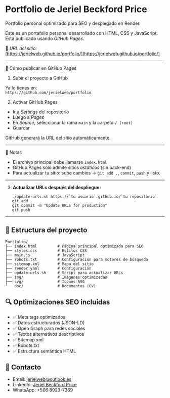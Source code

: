 # Portfolio de Jeriel Beckford Price

Portfolio personal optimizado para SEO y desplegado en Render.

Este es un portafolio personal desarrollado con HTML, CSS y JavaScript. Está publicado usando *GitHub Pages*.

🔗 *URL del sitio:*  
[https://jerielweb.github.io/portfolio/](https://jerielweb.github.io/portfolio/)

---

🚀 Cómo publicar en GitHub Pages

1. Subir el proyecto a GitHub

Ya lo tienes en:  
`https://github.com/jerielweb/portfolio`

2. Activar GitHub Pages

- Ir a *Settings* del repositorio
- Luego a *Pages*
- En *Source*, seleccionar la rama `main` y la carpeta `/ (root)`
- Guardar

GitHub generará la URL del sitio automáticamente.

---

📝 Notas

- El archivo principal debe llamarse `index.html`
- GitHub Pages solo admite sitios *estáticos* (sin back-end)
- Para actualizar tu sitio: sube cambios → `git add .`, `commit`, `push` y listo.

---
3. **Actualizar URLs después del despliegue:**

```
   ./update-urls.sh https://`tu usuario`.github.io/`tu repositorio`
   git add .
   git commit -m "Update URLs for production"
   git push

```
---
## 📁 Estructura del proyecto

```
Portfolio/
├── index.html         # Página principal optimizada para SEO
├── styles.css         # Estilos CSS
├── main.js            # JavaScript
├── robots.txt         # Configuración para motores de búsqueda
├── sitemap.xml        # Mapa del sitio
├── render.yaml        # Configuración
├── update-urls.sh     # Script para actualizar URLs
├── img/               # Imágenes optimizadas
├── svg/               # Iconos SVG
└── doc/               # Documentos (CV)
```

## 🔍 Optimizaciones SEO incluidas

- ✅ Meta tags optimizados
- ✅ Datos estructurados (JSON-LD)
- ✅ Open Graph para redes sociales
- ✅ Textos alternativos descriptivos
- ✅ Sitemap.xml
- ✅ Robots.txt
- ✅ Estructura semántica HTML

## 📧 Contacto

- Email: jerielweb@outlook.es
- LinkedIn: [Jeriel Beckford Price](https://www.linkedin.com/in/jeriel-beckford-price-74ba24330/)
- WhatsApp: +506 8923-7369
